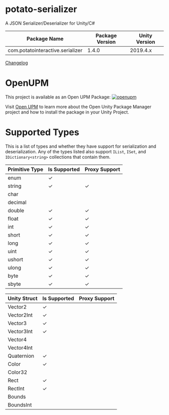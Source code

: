 # potato-serializer
A JSON Serializer/Deserializer for Unity/C#

| Package Name | Package Version | Unity Version |
|-----|-----|-----|
| com.potatointeractive.serializer | 1.4.0 | 2019.4.x |

[Changelog](CHANGELOG.md)

# OpenUPM
This project is available as an Open UPM Package: [![openupm](https://img.shields.io/npm/v/com.potatointeractive.serializer?label=openupm&registry_uri=https://package.openupm.com)](https://openupm.com/packages/com.potatointeractive.util/)

Visit [Open UPM](https://openupm.com) to learn more about the Open Unity Package Manager project and how to install the package in your Unity Project.

# Supported Types
This is a list of types and whether they have support for serialization and deserialization. Any of the types listed also support `IList`, `ISet`, and `IDictionary<string>` collections that contain them.
	
| Primitive Type | Is Supported | Proxy Support |
|-----|-----|-----|
| enum | ✓ |  | 
| string | ✓ | ✓ |
| char |   |   |
| decimal |   |   |
| double | ✓ | ✓ |
| float | ✓ | ✓ |
| int | ✓ | ✓ |
| short | ✓ | ✓ |
| long | ✓ | ✓ |
| uint | ✓ | ✓ |
| ushort | ✓ | ✓ |
| ulong | ✓ | ✓ |
| byte | ✓ | ✓ |
| sbyte | ✓ | ✓ |

| Unity Struct | Is Supported | Proxy Support |
|-----|-----|-----|
| Vector2 | ✓ |   |
| Vector2Int | ✓ |   |
| Vector3 | ✓ |   |
| Vector3Int | ✓ |   |
| Vector4 |   |   |
| Vector4Int |   |   |
| Quaternion | ✓ |   |
| Color | ✓ |   |
| Color32 |   |   |
| Rect | ✓ |   |
| RectInt | ✓ |   |
| Bounds |   |   |
| BoundsInt |   |   |